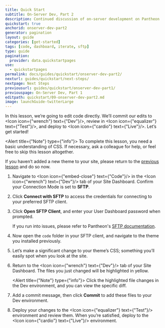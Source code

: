 ```yaml
---
title: Quick Start
subtitle: On-Server Dev, Part 2
description: Continued discussion of on-server development on Pantheon
quickstart: true
anchorid: onserver-dev-part2
generator: pagination
layout: guide
categories: [get-started]
tags: [code, dashboard, iterate, sftp]
type: guide
pagination:
  provider: data.quickstartpages
use:
  - quickstartpages
permalink: docs/guides/quickstart/onserver-dev-part2/
nexturl: guides/quickstart/next-steps/
nextpage: Next Steps
previousurl: guides/quickstart/onserver-dev-part1/
previouspage: On-Server Dev, Part 1
editpath: quickstart/09-onserver-dev-part2.md
image: launchGuide-twitterLarge
---
```


In this lesson, we’re going to edit code directly. We’ll commit our edits to <Icon icon={"wrench"} text={"Dev"}/>, review in <Icon icon={"equalizer"} text={"Test"}/>, and deploy to <Icon icon={"cardio"} text={"Live"}/>. Let’s get started!

<Alert title={"Note"} type={"info"}>
  To complete this lesson, you need a basic understanding of CSS. If necessary,
  ask a colleague for help, or feel free to skip this lesson altogether.
</Alert>

If you haven’t added a new theme to your site, please return to the [previous lesson](/guides/quickstart/onserver-dev-part1) and do so now.

1.  Navigate to <Icon icon={"embed-close"} text={"Code"}/> in the <Icon icon={"wrench"} text={"Dev"}/> tab of your Site Dashboard. Confirm your Connection Mode is set to **SFTP**.

2.  Click **Connect with SFTP** to access the credentials for connecting to your preferred SFTP client.

3.  Click **Open SFTP Client**, and enter your User Dashboard password when prompted.

    If you run into issues, please refer to Pantheon's [SFTP documentation](/sftp#sftp-connection-information).

4.  Now open the `code` folder in your SFTP client, and navigate to the theme you installed previously.

5.  Let’s make a significant change to your theme’s CSS; something you’ll easily spot when you look at the site.

6.  Return to the <Icon icon={"wrench"} text={"Dev"}/> tab of your Site Dashboard. The files you just changed will be highlighted in yellow.

    <Alert title={"Note"} type={"info"}>
      Click the highlighted file changes in the Dev environment, and you can
      view the specific diff.
    </Alert>

7.  Add a commit message, then click **Commit** to add these files to your Dev environment.

8.  Deploy your changes to the <Icon icon={"equalizer"} text={"Test"}/> environment and review them. When you’re satisfied, deploy to the <Icon icon={"cardio"} text={"Live"}/> environment.
